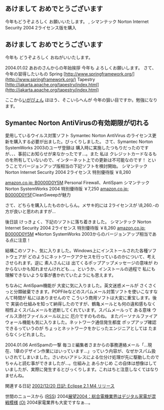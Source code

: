 ## あけまして おめでとうございます

今年もどうぞよろしく お願いいたします。 , シマンテック Norton Internet Security 2004 2ライセンス版を購入






## あけまして おめでとうございます


今年も どうぞよろしく おねがいいたします。

2004.01.02 あおのさんからの年始挨拶
今年も よろしくお願いします。
さて、今年の習得したいもの
Spring
  [http://www.springframework.org/](http://www.springframework.org/)
  Tapestry
  [http://jakarta.apache.org/tapestry/index.html](http://jakarta.apache.org/tapestry/index.html)


ここから[いがぴょん](http://www.igapyon.jp/igapyon/diary/memo/memoigapyon.html)
ほほう、そこいらへんが 今年の狙い目ですか。勉強になります。

## Symantec Norton AntiVirusの有効期限が切れる


愛用しているウイルス対策ソフト Symantec Norton AntiVirus のライセンス更新を購入する必要が出ました。びっくりしました。
さて、Symantec Norton SystemWorks 2003のユーザ登録は 購入時に実施したつもりだったのですが、、、事前にお知らせが来なかったです…。また
私は クレジットカードなるものを所有していないので、インターネット上での更新は不可能なのです！
ということでバージョンアップ版相当の下記ソフトを検討開始。
シマンテック Norton Internet Security 2004 2ライセンス 特別優待版 ￥8,260
  


[amazon.co.jp: B0000D0Y5M](http://www.amazon.co.jp/exec/obidos/ASIN/B0000D0Y5M/igapyondiary-22)
  Personal Firewall、AntiSpam
  シマンテック Norton SystemWorks 2004 特別優待版 ￥7,250
  [amazon.co.jp: B0000D0Y5F](http://www.amazon.co.jp/exec/obidos/ASIN/B0000D0Y5F/igapyondiary-22)CleanSweepが魅力


さて、どちらを購入したものかしらん。メサキ的には 2ライセンスが \8,260.-の方が良いと思われますが…

後日談
けっきょく、下記のソフトに落ち着きました。
シマンテック Norton Internet Security 2004 2ライセンス 特別優待版 ￥8,260
  [amazon.co.jp: B0000D0Y5M](http://www.amazon.co.jp/exec/obidos/ASIN/B0000D0Y5M/igapyondiary-22)
  ※Norton SystemWorks 2003からのバージョンアップ相当である点に注意！


結構このソフト、気に入りました。Windows上にインストールされた各種ソフトウェアが
どのようにネットワークアクセスを行っているのかについて、考えさせられます。逆に
素人さんには 出てくるポップアップメッセージの意味が わからないかも知れませんけれども…。というか、インストールの過程で
私にも理解できないような事が書かれていたようにも思えます。

ちなみに AntiSpam機能が 大変に気に入りました。英文迷惑メールが さくさくっと分類破棄できます。POPFileなどのスパムメール対策ソフトを使いこなすなんて時間が
私にはありませんので こういう商用ソフトは大変に重宝します。後で 実装の仕組みを知って納得したのですが、鶴亀メールとも何の違和感もなく相性よくスパムメールを遮断してくれています。スパムメールって
ある意味 ウイルス添付ファイルメール以上に 厄介ですのものね。
またパーソナルファイアウォール機能も気に入りました。ネットワーク通信発生都度
ポップアップ確認できるっていうのが ちょっとネットワークをかじったエンジニアとしては
たまらなくシビれました。

2004.01.06 AntiSpamの一撃
毎コミ編集者さまからの事務連絡メール「…現在、1章のデザイン作業にはいっています…」っていう内容が、なぜかスパム扱いされてしまいました。さいわいアドレスによる仕分け処理が先に駆動したので
ちゃんと読む事ができましたが…。仕組み上 あらかじめ この自体は想像はしていましたが、実際に発生するとびっくりします。これはちと注意しなくてはなりませんね。

関連する日記
[2002/12/20 日記: Eclipse 2.1 M4 リリース](../2002/ig021220.html)


世間のニュースから ([RSS](ig040102-news.xml)) 2004[展望2004：総合電機業界はデジタル家電が混戦模様](http://japan.cnet.com/news/tech/story/0,2000047674,20063404,00.htm) [(O)](http://japan.cnet.com/news/tech/story/0,2000047674,20063404,00.htm) 2004家電業界も大変ですなぁ…。